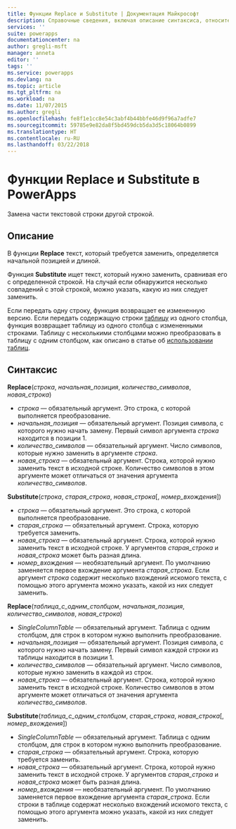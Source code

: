 ```yaml
---
title: Функции Replace и Substitute | Документация Майкрософт
description: Справочные сведения, включая описание синтаксиса, относительно функций Replace и Substitute в PowerApps
services: ''
suite: powerapps
documentationcenter: na
author: gregli-msft
manager: anneta
editor: ''
tags: ''
ms.service: powerapps
ms.devlang: na
ms.topic: article
ms.tgt_pltfrm: na
ms.workload: na
ms.date: 11/07/2015
ms.author: gregli
ms.openlocfilehash: fe8f1e1cc8e54c3abf4b44bbfe46d9f96a7adfe7
ms.sourcegitcommit: 59785e9e82da8f5bd459dcb5da3d5c18064b0899
ms.translationtype: HT
ms.contentlocale: ru-RU
ms.lasthandoff: 03/22/2018
---
```

# <a name="replace-and-substitute-functions-in-powerapps"></a>Функции Replace и Substitute в PowerApps
Замена части текстовой строки другой строкой.

## <a name="description"></a>Описание
В функции **Replace** текст, который требуется заменить, определяется начальной позицией и длиной.  

Функция **Substitute** ищет текст, который нужно заменить, сравнивая его с определенной строкой.  На случай если обнаружится несколько совпадений с этой строкой, можно указать, какую из них следует заменить.

Если передать одну строку, функция возвращает ее измененную версию.  Если передать содержащую строки [таблицу](../working-with-tables.md) из одного столбца, функция возвращает таблицу из одного столбца с измененными строками. Таблицу с несколькими столбцами можно преобразовать в таблицу с одним столбцом, как описано в статье об [использовании таблиц](../working-with-tables.md).

## <a name="syntax"></a>Синтаксис
**Replace**(*строка*, *начальная_позиция*, *количество_символов*, *новая_строка*)

* *строка* — обязательный аргумент. Это строка, с которой выполняется преобразование.
* *начальная_позиция* — обязательный аргумент.  Позиция символа, с которого нужно начать замену. Первый символ аргумента *строка* находится в позиции 1.
* *количество_символов* — обязательный аргумент.  Число символов, которые нужно заменить в аргументе *строка*.
* *новая_строка* — обязательный аргумент.  Строка, которой нужно заменить текст в исходной строке. Количество символов в этом аргументе может отличаться от значения аргумента *количество_символов*.

**Substitute**(*строка*, *старая_строка*, *новая_строка*[, *номер_вхождения*])

* *строка* — обязательный аргумент. Это строка, с которой выполняется преобразование.
* *старая_строка* — обязательный аргумент.  Строка, которую требуется заменить.
* *новая_строка* — обязательный аргумент.  Строка, которой нужно заменить текст в исходной строке. У аргументов *старая_строка* и *новая_строка* может быть разная длина.
* *номер_вхождения* — необязательный аргумент. По умолчанию заменяется первое вхождение аргумента *старая_строка*. Если аргумент *строка* содержит несколько вхождений искомого текста, с помощью этого аргумента можно указать, какой из них следует заменить.

**Replace**(*таблица_с_одним_столбцом*, *начальная_позиция*, *количество_символов*, *новая_строка*)

* *SingleColumnTable* — обязательный аргумент. Таблица с одним столбцом, для строк в котором нужно выполнить преобразование.
* *начальная_позиция* — обязательный аргумент.  Позиция символа, с которого нужно начать замену.  Первый символ каждой строки из таблицы находится в позиции 1.
* *количество_символов* — обязательный аргумент.  Число символов, которые нужно заменить в каждой из строк.
* *новая_строка* — обязательный аргумент.  Строка, которой нужно заменить текст в исходной строке. Количество символов в этом аргументе может отличаться от значения аргумента *количество_символов*.

**Substitute**(*таблица_с_одним_столбцом*, *старая_строка*, *новая_строка*[, *номер_вхождения*])

* *SingleColumnTable* — обязательный аргумент. Таблица с одним столбцом, для строк в котором нужно выполнить преобразование.
* *старая_строка* — обязательный аргумент.  Строка, которую требуется заменить.
* *новая_строка* — обязательный аргумент.  Строка, которой нужно заменить текст в исходной строке. У аргументов *старая_строка* и *новая_строка* может быть разная длина.
* *номер_вхождения* — необязательный аргумент. По умолчанию заменяется первое вхождение аргумента *старая_строка*. Если строки в таблице содержат несколько вхождений искомого текста, с помощью этого аргумента можно указать, какой из них следует заменить.

